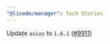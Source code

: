 ```yaml
---
"@linode/manager": Tech Stories
---
```


Update `axios` to `1.6.1` ([#9911](https://github.com/linode/manager/pull/9911))
